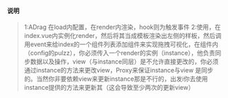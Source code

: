 #### 说明
> 1:ADrag 在load内配置，在render内渲染，hook则为触发事件
> 2:使用，在index.vue内实例化render，然后将其当成模板渲染出左侧的样板，然后调用event来给index的一个组件列表添加组件来实现拖拽可视化，在组件内（config的pulzz），你必须传入一个render的实例（instance），他负责同步数据以及操作，view（与instance同层）是不允许直接更改的，你必须通过instance的方法来更改view，Proxy来保证instance与view 是同步的。当然你非要依赖view来更新instance那是不行的，出发i你去使用instance提供的方法来更新其（这会导致至少两次的更新view）